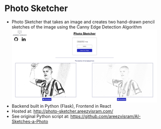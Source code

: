# Photo Sketcher
- Photo Sketcher that takes an image and creates two hand-drawn pencil sketches of the image using the Canny Edge Detection Algorithm
![Image of Site](https://github.com/areezvisram/Photo-Sketcher/blob/master/screenshot.PNG)
- Backend built in Python (Flask), Frontend in React
- Hosted at: http://photo-sketcher.areezvisram.com/
- See original Python script at: https://github.com/areezvisram/AI-Sketches-a-Photo
